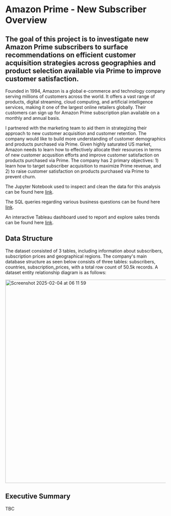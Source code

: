 # Amazon Prime - New Subscriber Overview
## The goal of this project is to investigate new Amazon Prime subscribers to surface recommendations on efficient customer acquisition strategies across geographies and product selection available via Prime to improve customer satisfaction.

Founded in 1994, Amazon is a global e-commerce and technology company serving millions of customers across the world. It offers a vast range of products, digital streaming, cloud computing, and artificial intelligence services, making it one of the largest online retailers globally. Their customers can sign up for Amazon Prime subscription plan available on a monthly and annual basis.

I partnered with the marketing team to aid them in strategizing their approach to new customer acquisition and customer retention. The company would like to build more understanding of customer demographics and products purchased via Prime. Given highly saturated US market, Amazon needs to learn how to effectively allocate their resources in terms of new customer acqusition efforts and improve customer satisfaction on products purchased via Prime. The company has 2 primary objectives: 1) learn how to target subscriber acquisition to maximize Prime revenue, and 2) to raise customer satisfaction on products purchased via Prime to prevent churn.

The Jupyter Notebook used to inspect and clean the data for this analysis can be found here [link](https://github.com/karolinabajorek/Amazon-Project/blob/main/Amazon_Data_Cleaning.ipynb).

The SQL queries regarding various business questions can be found here [link](https://github.com/karolinabajorek/Amazon-Project/blob/main/amazon_prime.sql).

An interactive Tableau dashboard used to report and explore sales trends can be found here [link](https://public.tableau.com/app/profile/karolina.bajorek/viz/AmazonPrimeAnalysis_17385937614220/Dashboard32).

## Data Structure
The dataset consisted of 3 tables, including information about subscribers, subscription prices and geographical regions.
The company's main database structure as seen below consists of three tables: subscribers, countries, subscription_prices, with a total row count of 50.5k records. A dataset entity relationship diagram is as follows:

<img width="639" alt="Screenshot 2025-02-04 at 06 11 59" src="https://github.com/user-attachments/assets/bc14294f-a0a0-4bba-ad7c-09378325c1ca" />

## Executive Summary
TBC

